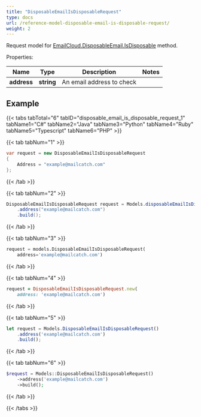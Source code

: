 ```yaml
---
title: "DisposableEmailIsDisposableRequest"
type: docs
url: /reference-model-disposable-email-is-disposable-request/
weight: 2
---
```


Request model for [EmailCloud.DisposableEmail.IsDisposable](/email/reference-disposable-email-api/#isdisposable) method.

Properties:

Name | Type | Description | Notes
---- | ---- | ----------- | -----
**address** |**string**|An email address to check |

## Example

{{< tabs tabTotal="6" tabID="disposable_email_is_disposable_request_1" tabName1="C#" tabName2="Java" tabName3="Python" tabName4="Ruby" tabName5="Typescript" tabName6="PHP" >}}

{{< tab tabNum="1" >}}

```csharp
var request = new DisposableEmailIsDisposableRequest
{ 
    Address = "example@mailcatch.com"
};
```

{{< /tab >}}

{{< tab tabNum="2" >}}

```java
DisposableEmailIsDisposableRequest request = Models.disposableEmailIsDisposableRequest()
    .address("example@mailcatch.com")
    .build();
```

{{< /tab >}}

{{< tab tabNum="3" >}}

```python
request = models.DisposableEmailIsDisposableRequest(
    address='example@mailcatch.com')
```

{{< /tab >}}

{{< tab tabNum="4" >}}

```ruby
request = DisposableEmailIsDisposableRequest.new(
    address: 'example@mailcatch.com')
```

{{< /tab >}}

{{< tab tabNum="5" >}}

```typescript
let request = Models.DisposableEmailIsDisposableRequest()
    .address('example@mailcatch.com')
    .build();
```

{{< /tab >}}

{{< tab tabNum="6" >}}

```php
$request = Models::DisposableEmailIsDisposableRequest()
    ->address('example@mailcatch.com')
    ->build();
```

{{< /tab >}}

{{< /tabs >}}

